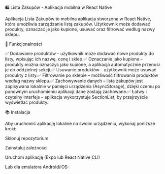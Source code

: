 🛍 Lista Zakupów - Aplikacja mobilna w React Native

Aplikacja Lista Zakupów to mobilna aplikacja stworzona w React Native, która umożliwia zarządzanie listą zakupów. Użytkownik może dodawać produkty, oznaczać je jako kupione, usuwać oraz filtrować według nazwy sklepu.

📌 Funkcjonalności

✅ Dodawanie produktów – użytkownik może dodawać nowe produkty do listy, wpisując ich nazwę, cenę i sklep.✅ Oznaczanie jako kupione – produkty można oznaczyć jako kupione, a aplikacja automatycznie przenosi je do oddzielnej sekcji.✅ Usuwanie produktów – użytkownik może usuwać produkty z listy.✅ Filtrowanie po sklepie – możliwość filtrowania produktów według nazwy sklepu.✅ Zachowywanie danych – lista zakupów jest zapisywana lokalnie w pamięci urządzenia (AsyncStorage), dzięki czemu po ponownym uruchomieniu aplikacji dane zostają zachowane.✅ Łatwy i czytelny interfejs – aplikacja wykorzystuje SectionList, by przejrzyście wyświetlać produkty.

📚 Instalacja

Aby uruchomić aplikację lokalnie na swoim urządzeniu, wykonaj poniższe kroki:

Sklonuj repozytorium

Zainstaluj zależności

Uruchom aplikację (Expo lub React Native CLI)

Lub dla emulatora Android/iOS: